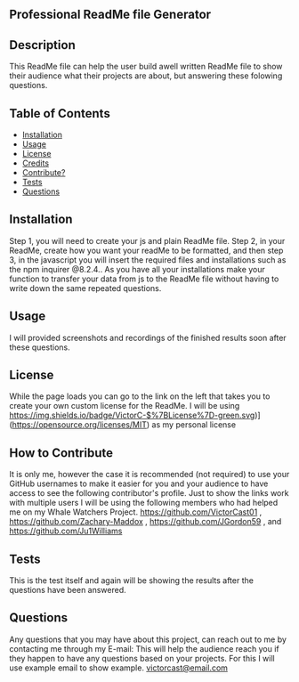 ##  Professional ReadMe file Generator


## Description

This ReadMe file can help the user build awell written ReadMe file to show their audience what their projects are about, but answering these folowing questions.


## Table of Contents

- [Installation](#installation)
- [Usage](#usage)
- [License](#license)
- [Credits](#credits)
- [Contribute?](#credits)
- [Tests](#tests)
- [Questions](#questions)


## Installation

Step 1, you will need to create your js and plain ReadMe file. Step 2, in your ReadMe,  create how you want your readMe to be formatted, and then step 3, in the javascript  you will insert the required  files and installations such as the npm inquirer @8.2.4.. As you have all your installations make your function to transfer your data from js to the ReadMe file without having to write down the same repeated questions.


## Usage

I will provided screenshots and recordings of the finished results soon after these questions.


## License

 While the page loads you can go to the link on the left that takes you to create your own custom license for the ReadMe. I will be using https://img.shields.io/badge/VictorC-$%7BLicense%7D-green.svg)](https://opensource.org/licenses/MIT) as my personal license


## How to Contribute

It is only me, however the case it is recommended (not required) to use your GitHub usernames to make it easier for you and your audience to have access to see the following contributor's profile. Just to show the links work with multiple users I will be using the following members who had helped me on my Whale Watchers Project. https://github.com/VictorCast01 , https://github.com/Zachary-Maddox , https://github.com/JGordon59 , and https://github.com/Ju1Williams


## Tests

This is the test itself and again will be showing the results after the questions have been answered.


## Questions

Any questions that you may have about this project, can reach out to me by contacting me through my E-mail: This will help the audience reach you if they happen to have any questions based on your projects. For this I will use example email to show example. victorcast@email.com 